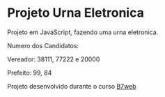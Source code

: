# Projeto Urna Eletronica

Projeto em JavaScript, fazendo uma urna eletronica.

Numero dos Candidatos:

Vereador: 38111, 77222 e 20000

Prefeito: 99, 84

Projeto desenvolvido durante o curso [B7web](https://b7web.com.br)
